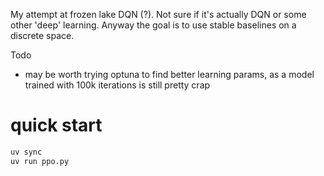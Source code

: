 My attempt at frozen lake DQN (?). Not sure if it's actually DQN or some other
'deep' learning. Anyway the goal is to use stable baselines on a discrete
space.

Todo
- may be worth trying optuna to find better learning params, as a model trained
  with 100k iterations is still pretty crap

# quick start
```sh
uv sync
uv run ppo.py
```
